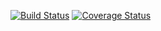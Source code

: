 [![Build Status](https://travis-ci.org/gitskarios/GithubAndroidSdk_reborn.svg?branch=master)](https://travis-ci.org/gitskarios/GithubAndroidSdk_reborn)
[![Coverage Status](https://coveralls.io/repos/github/gitskarios/GithubAndroidSdk_reborn/badge.svg?branch=master)](https://coveralls.io/github/gitskarios/GithubAndroidSdk_reborn?branch=master)
